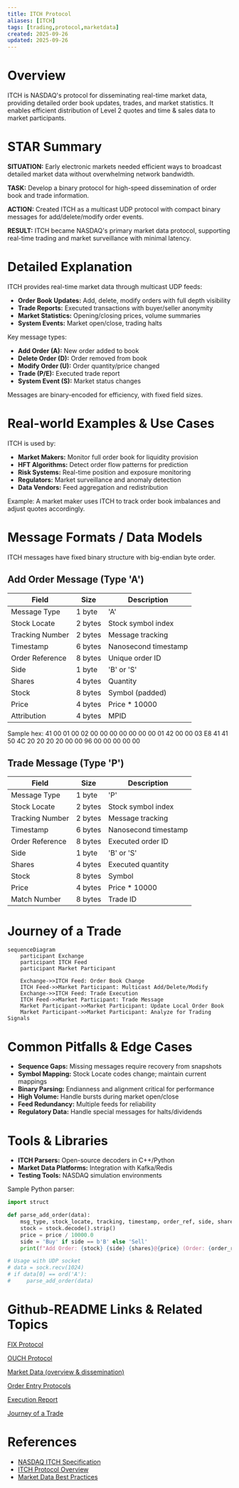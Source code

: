 ```yaml
---
title: ITCH Protocol
aliases: [ITCH]
tags: [trading,protocol,marketdata]
created: 2025-09-26
updated: 2025-09-26
---
```


# Overview

ITCH is NASDAQ's protocol for disseminating real-time market data, providing detailed order book updates, trades, and market statistics. It enables efficient distribution of Level 2 quotes and time & sales data to market participants.

# STAR Summary

**SITUATION:** Early electronic markets needed efficient ways to broadcast detailed market data without overwhelming network bandwidth.

**TASK:** Develop a binary protocol for high-speed dissemination of order book and trade information.

**ACTION:** Created ITCH as a multicast UDP protocol with compact binary messages for add/delete/modify order events.

**RESULT:** ITCH became NASDAQ's primary market data protocol, supporting real-time trading and market surveillance with minimal latency.

# Detailed Explanation

ITCH provides real-time market data through multicast UDP feeds:

- **Order Book Updates:** Add, delete, modify orders with full depth visibility
- **Trade Reports:** Executed transactions with buyer/seller anonymity
- **Market Statistics:** Opening/closing prices, volume summaries
- **System Events:** Market open/close, trading halts

Key message types:
- **Add Order (A):** New order added to book
- **Delete Order (D):** Order removed from book
- **Modify Order (U):** Order quantity/price changed
- **Trade (P/E):** Executed trade report
- **System Event (S):** Market status changes

Messages are binary-encoded for efficiency, with fixed field sizes.

# Real-world Examples & Use Cases

ITCH is used by:
- **Market Makers:** Monitor full order book for liquidity provision
- **HFT Algorithms:** Detect order flow patterns for prediction
- **Risk Systems:** Real-time position and exposure monitoring
- **Regulators:** Market surveillance and anomaly detection
- **Data Vendors:** Feed aggregation and redistribution

Example: A market maker uses ITCH to track order book imbalances and adjust quotes accordingly.

# Message Formats / Data Models

ITCH messages have fixed binary structure with big-endian byte order.

## Add Order Message (Type 'A')

| Field | Size | Description |
|-------|------|-------------|
| Message Type | 1 byte | 'A' |
| Stock Locate | 2 bytes | Stock symbol index |
| Tracking Number | 2 bytes | Message tracking |
| Timestamp | 6 bytes | Nanosecond timestamp |
| Order Reference | 8 bytes | Unique order ID |
| Side | 1 byte | 'B' or 'S' |
| Shares | 4 bytes | Quantity |
| Stock | 8 bytes | Symbol (padded) |
| Price | 4 bytes | Price * 10000 |
| Attribution | 4 bytes | MPID |

Sample hex: 41 00 01 00 02 00 00 00 00 00 00 00 01 42 00 00 03 E8 41 41 50 4C 20 20 20 20 00 00 96 00 00 00 00 00

## Trade Message (Type 'P')

| Field | Size | Description |
|-------|------|-------------|
| Message Type | 1 byte | 'P' |
| Stock Locate | 2 bytes | Stock symbol index |
| Tracking Number | 2 bytes | Message tracking |
| Timestamp | 6 bytes | Nanosecond timestamp |
| Order Reference | 8 bytes | Executed order ID |
| Side | 1 byte | 'B' or 'S' |
| Shares | 4 bytes | Executed quantity |
| Stock | 8 bytes | Symbol |
| Price | 4 bytes | Price * 10000 |
| Match Number | 8 bytes | Trade ID |

# Journey of a Trade

```mermaid
sequenceDiagram
    participant Exchange
    participant ITCH Feed
    participant Market Participant

    Exchange->>ITCH Feed: Order Book Change
    ITCH Feed->>Market Participant: Multicast Add/Delete/Modify
    Exchange->>ITCH Feed: Trade Execution
    ITCH Feed->>Market Participant: Trade Message
    Market Participant->>Market Participant: Update Local Order Book
    Market Participant->>Market Participant: Analyze for Trading Signals
```

# Common Pitfalls & Edge Cases

- **Sequence Gaps:** Missing messages require recovery from snapshots
- **Symbol Mapping:** Stock Locate codes change; maintain current mappings
- **Binary Parsing:** Endianness and alignment critical for performance
- **High Volume:** Handle bursts during market open/close
- **Feed Redundancy:** Multiple feeds for reliability
- **Regulatory Data:** Handle special messages for halts/dividends

# Tools & Libraries

- **ITCH Parsers:** Open-source decoders in C++/Python
- **Market Data Platforms:** Integration with Kafka/Redis
- **Testing Tools:** NASDAQ simulation environments

Sample Python parser:

```python
import struct

def parse_add_order(data):
    msg_type, stock_locate, tracking, timestamp, order_ref, side, shares, stock, price, attribution = struct.unpack('>cHH6sQcI8sIc', data[:42])
    stock = stock.decode().strip()
    price = price / 10000.0
    side = 'Buy' if side == b'B' else 'Sell'
    print(f"Add Order: {stock} {side} {shares}@{price} (Order: {order_ref})")

# Usage with UDP socket
# data = sock.recv(1024)
# if data[0] == ord('A'):
#     parse_add_order(data)
```

# Github-README Links & Related Topics

[FIX Protocol](../fix-protocol/)

[OUCH Protocol](../ouch-protocol/)

[Market Data (overview & dissemination)](../market-data/market-data-overview-dissemination/)

[Order Entry Protocols](../order-entry-protocols/)

[Execution Report](../compliance/execution-report/)

[Journey of a Trade](../lifecycle/journey-of-a-trade/)

# References

- [NASDAQ ITCH Specification](https://www.nasdaqtrader.com/content/technicalsupport/specifications/dataproducts/nqtv-itch-v4_1.pdf)
- [ITCH Protocol Overview](https://www.nasdaq.com/solutions/technology-innovation/trading-protocols)
- [Market Data Best Practices](https://www.fixtrading.org/resources/recommended-practices/)
